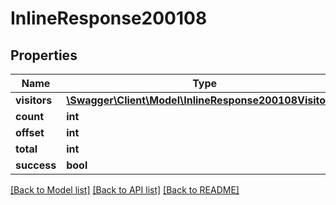 # InlineResponse200108

## Properties
Name | Type | Description | Notes
------------ | ------------- | ------------- | -------------
**visitors** | [**\Swagger\Client\Model\InlineResponse200108Visitors[]**](InlineResponse200108Visitors.md) |  | [optional] 
**count** | **int** |  | [optional] 
**offset** | **int** |  | [optional] 
**total** | **int** |  | [optional] 
**success** | **bool** |  | [optional] 

[[Back to Model list]](../../README.md#documentation-for-models) [[Back to API list]](../../README.md#documentation-for-api-endpoints) [[Back to README]](../../README.md)

